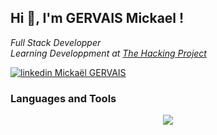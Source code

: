 ## Hi 👋, I'm GERVAIS Mickael !
<p><em>Full Stack Developper</br>Learning Developpment at <a href="https://www.thehackingproject.org/parcours">The Hacking Project</a>
</em></p>

[![linkedin Mickaël GERVAIS](https://img.shields.io/badge/LinkedIn-0077B5?style=for-the-badge&logo=linkedin&logoColor=white)](https://www.linkedin.com/in/gervais-mickael-thimibka/) 



### Languages and Tools

<p align="center">
  <a href="https://skillicons.dev">
    <img src="https://skillicons.dev/icons?i=git,github,ruby,rails,html,css,js,react,bootstrap,discord,figma,heroku,linkedin,postgres,sqlite,vscode," />
  </a>
</p>
